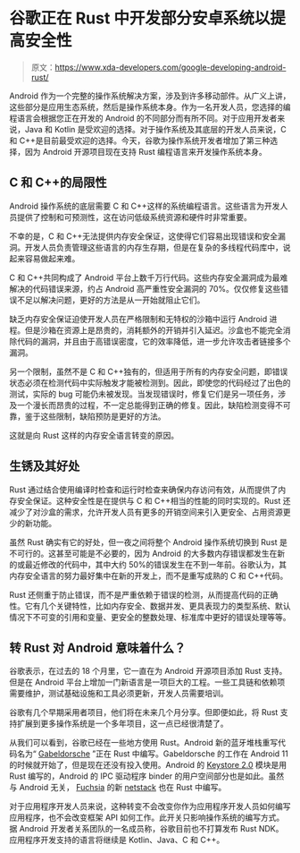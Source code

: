 # 谷歌正在 Rust 中开发部分安卓系统以提高安全性

> 原文：<https://www.xda-developers.com/google-developing-android-rust/>

Android 作为一个完整的操作系统解决方案，涉及到许多移动部件。从广义上讲，这些部分是应用生态系统，然后是操作系统本身。作为一名开发人员，您选择的编程语言会根据您正在开发的 Android 的不同部分而有所不同。对于应用开发者来说，Java 和 Kotlin 是受欢迎的选择。对于操作系统及其底层的开发人员来说，C 和 C++是目前最受欢迎的选择。今天，谷歌为操作系统开发者增加了第三种选择，因为 Android 开源项目现在支持 Rust 编程语言来开发操作系统本身。

## C 和 C++的局限性

Android 操作系统的底层需要 C 和 C++这样的系统编程语言。这些语言为开发人员提供了控制和可预测性，这在访问低级系统资源和硬件时非常重要。

不幸的是，C 和 C++无法提供内存安全保证，这使得它们容易出现错误和安全漏洞。开发人员负责管理这些语言的内存生存期，但是在复杂的多线程代码库中，说起来容易做起来难。

C 和 C++共同构成了 Android 平台上数千万行代码。这些内存安全漏洞成为最难解决的代码错误来源，约占 Android 高严重性安全漏洞的 70%。仅仅修复这些错误不足以解决问题，更好的方法是从一开始就阻止它们。

缺乏内存安全保证迫使开发人员在严格限制和无特权的沙箱中运行 Android 进程。但是沙箱在资源上是昂贵的，消耗额外的开销并引入延迟。沙盒也不能完全消除代码的漏洞，并且由于高错误密度，它的效率降低，进一步允许攻击者链接多个漏洞。

另一个限制，虽然不是 C 和 C++独有的，但适用于所有的内存安全问题，即错误状态必须在检测代码中实际触发才能被检测到。因此，即使您的代码经过了出色的测试，实际的 bug 可能仍未被发现。当发现错误时，修复它们是另一项任务，涉及一个漫长而昂贵的过程，不一定总能得到正确的修复。因此，缺陷检测变得不可靠，鉴于这些限制，缺陷预防是更好的方法。

这就是向 Rust 这样的内存安全语言转变的原因。

## 生锈及其好处

Rust 通过结合使用编译时检查和运行时检查来确保内存访问有效，从而提供了内存安全保证。这种安全性是在提供与 C 和 C++相当的性能的同时实现的。Rust 还减少了对沙盒的需求，允许开发人员有更多的开销空间来引入更安全、占用资源更少的新功能。

虽然 Rust 确实有它的好处，但一夜之间将整个 Android 操作系统切换到 Rust 是不可行的。这甚至可能是不必要的，因为 Android 的大多数内存错误都发生在新的或最近修改的代码中，其中大约 50%的错误发生在不到一年前。谷歌认为，其内存安全语言的努力最好集中在新的开发上，而不是重写成熟的 C 和 C++代码。

Rust 还侧重于防止错误，而不是严重依赖于错误的检测，从而提高代码的正确性。它有几个关键特性，比如内存安全、数据并发、更具表现力的类型系统、默认情况下不可变的引用和变量、更安全的整数处理、标准库中更好的错误处理等等。

## 转 Rust 对 Android 意味着什么？

谷歌表示，在过去的 18 个月里，它一直在为 Android 开源项目添加 Rust 支持。但是在 Android 平台上增加一门新语言是一项巨大的工程。一些工具链和依赖项需要维护，测试基础设施和工具必须更新，开发人员需要培训。

谷歌有几个早期采用者项目，他们将在未来几个月分享。但即便如此，将 Rust 支持扩展到更多操作系统是一个多年项目，这一点已经很清楚了。

从我们可以看到，谷歌已经在一些地方使用 Rust。Android 新的蓝牙堆栈重写代码名为“ [Gabeldorsche](https://android.googlesource.com/platform/system/bt/+/master/gd/rust/) ”正在 Rust 中编写。Gabeldorsche 的工作在 Android 11 的时候就开始了，但是现在还没有投入使用。Android 的 [Keystore 2.0](https://android-review.googlesource.com/q/project:platform/system/security+.rs) 模块是用 Rust 编写的，Android 的 IPC 驱动程序 binder 的用户空间部分也是如此。虽然与 Android 无关， [Fuchsia](https://www.xda-developers.com/fuchsia-could-natively-run-android-linux-apps/) 的新 [netstack](https://fuchsia.googlesource.com/fuchsia/+/refs/heads/master/src/connectivity/network/netstack3/) 也在 Rust 中编写。

对于应用程序开发人员来说，这种转变不会改变你作为应用程序开发人员如何编写应用程序，也不会改变框架 API 如何工作。此开关只影响操作系统的编写方式。据 Android 开发者关系团队的一名成员称，谷歌目前也不打算发布 Rust NDK。应用程序开发支持的语言将继续是 Kotlin、Java、C 和 C++。